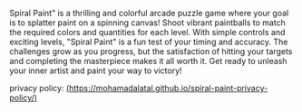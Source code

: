 
Spiral Paint" is a thrilling and colorful arcade puzzle game where your goal is to splatter paint on a spinning canvas! Shoot vibrant paintballs to match the required colors and quantities for each level. With simple controls and exciting levels, "Spiral Paint" is a fun test of your timing and accuracy. The challenges grow as you progress, but the satisfaction of hitting your targets and completing the masterpiece makes it all worth it. Get ready to unleash your inner artist and paint your way to victory!

privacy policy:
[(https://mohamadalatal.github.io/spiral-paint-privacy-policy/)](https://mohamadalatal.github.io/spiral-paint-privacy-policy/)
